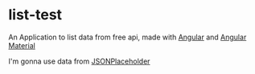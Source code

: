 # list-test
An Application to list data from free api, made with [Angular](https://angular.io/) and [Angular Material](https://material.angular.io/)

I'm gonna use data from [JSONPlaceholder](https://jsonplaceholder.typicode.com/)